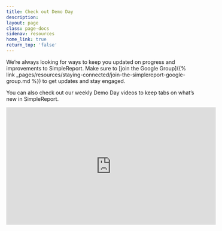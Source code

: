 ```yaml
---
title: Check out Demo Day
description:
layout: page
class: page-docs
sidenav: resources
home_link: true
return_top: 'false'
---
```


We’re always looking for ways to keep you updated on progress and improvements to SimpleReport. Make sure to [join the Google Group]({% link _pages/resources/staying-connected/join-the-simplereport-google-group.md %}) to get updates and stay engaged.

You can also check out our weekly Demo Day videos to keep tabs on what’s new in SimpleReport.

<div class="usa-embed-container">
  <iframe title="USDS-CDC PRIME Demo Day Playlist" width="560" height="315" src="https://www.youtube.com/watch?v=Ve-KgBDEnPs&list=PL3U3nqqPGhaZbRpj1r7dE1W2tIzcjthbh" frameborder="0" allow="accelerometer; autoplay; clipboard-write; encrypted-media; gyroscope; picture-in-picture" allowfullscreen></iframe>
</div>
